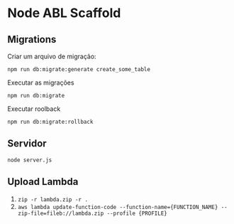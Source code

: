 # Node ABL Scaffold


## Migrations

Criar um arquivo de migração:

`npm run db:migrate:generate create_some_table`

Executar as migrações

`npm run db:migrate`

Executar roolback

`npm run db:migrate:rollback`


## Servidor

`node server.js`



## Upload Lambda

1. `zip -r lambda.zip -r .`
2. `aws lambda update-function-code --function-name={FUNCTION_NAME} --zip-file=fileb://lambda.zip --profile {PROFILE}`
